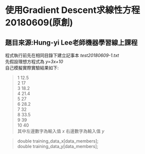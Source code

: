使用Gradient Descent求線性方程20180609(原創)
===============================================
題目來源:Hung-yi Lee老師機器學習線上課程
----------------------------------------------
程式執行前先在相同目錄下建立記事本 *test20180609-1.txt*<br />
先假設理想方程式為 *y=3x+10*<br />
自己模擬實際實驗結果如下:<br />
>1   12.5<br />
>2   17<br />
>3   18.2<br />
>4   21.4<br />
>5   27<br />
>6   28.2<br />
>7   32<br />
>8   33.5<br />
>9   39<br />
>10  40<br />
其中左邊數字為輸入值 *x* 右邊數字為輸入值 *y*<br />



>double training_data_x[data_members];   
>double training_data_y[data_members];  
	
  
  
<br />
